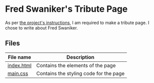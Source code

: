 # Fred Swaniker's Tribute Page
As per [the project's instructions](https://www.freecodecamp.org/learn/responsive-web-design/responsive-web-design-projects/build-a-tribute-page), I am required to make a tribute page. I chose to write about Fred Swaniker.

## Files
| File name | Description |
|----------------------|-------------------------------------|
| [index.html](index.html) | Contains the elements of the page |
| [main.css](main.css) | Contains the styling code for the page |
